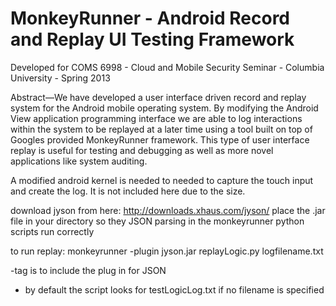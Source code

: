 MonkeyRunner - Android Record and Replay UI Testing Framework
========================

Developed for COMS 6998 - Cloud and Mobile Security Seminar - Columbia University - Spring 2013

Abstract—We have developed a user interface driven record and replay system for the Android mobile operating system. By modifying the Android View application programming interface we are able to log interactions within the system to be replayed at a later time using a tool built on top of Googles provided MonkeyRunner framework. This type of user interface replay is useful for testing and debugging as well as more novel applications like system auditing.

A modified android kernel is needed to needed to capture the touch input and create the log. It is not included here due to the size.

download jyson from here: http://downloads.xhaus.com/jyson/
place the .jar file in your directory so they JSON parsing in the monkeyrunner python scripts run correctly

to run replay:
monkeyrunner -plugin jyson.jar replayLogic.py logfilename.txt

-tag is to include the plug in for JSON
- by default the script looks for testLogicLog.txt if no filename is specified

